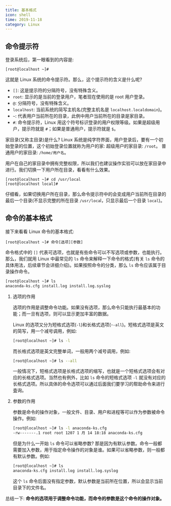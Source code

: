 ```yaml
---
title: 基本格式
icon: shell
time: 2019-11-18
category: Linux
---
```


## 命令提示符

登录系统后，第一眼看到的内容是:

```shell-session
[root@localhost ~]#
```

这就是 Linux 系统的命令提示符。那么，这个提示符的含义是什么呢?

- `[]`: 这是提示符的分隔符号，没有特殊含义。
- `root`: 显示的是当前的登录用户，笔者现在使用的是 root 用户登录。
- `@`: 分隔符号，没有特殊含义。
- `localhost`: 当前系统的简写主机名(完整主机名是 `localhost.localdomain`)。
- `~`: 代表用户当前所在的目录，此例中用户当前所在的目录是家目录。
- `#`: 命令提示符，Linux 用这个符号标识登录的用户权限等级。如果是超级用户，提示符就是 `#`；如果是普通用户，提示符就是 `$`。

家目录(又称主目录)是什么? Linux 系统是纯字符界面，用户登录后，要有一个初始登录的位置，这个初始登录位置就称为用户的家:
超级用户的家目录: `/root`。
普通用户的家目录: `/home/用户名`。

用户在自己的家目录中拥有完整权限，所以我们也建议操作实验可以放在家目录中进行。我们切换一下用户所在目录，看看有什么效果。

```shell-session
[root@localhost ~]# cd /usr/local
[root@localhost local]#
```

仔细看，如果切换用户所在目录，那么命令提示符中的会变成用户当前所在目录的最后一个目录(不显示完整的所在目录 `/usr/loca`l，只显示最后一个目录 `local`)。

## 命令的基本格式

接下来看看 Linux 命令的基本格式:

```shell-session
[root@localhost ~]# 命令[选项][参数]
```

命令格式中的 `[]` 代表可选项，也就是有些命令可以不写选项或参数，也能执行。那么，我们就用 Linux 中最常见的 `ls` 命令来解释一下命令的格式(有关 `ls` 命令的具体用法，后续章节会详细介绍)。如果按照命令的分类，那么 `ls` 命令应该属于目录操作命令。

```bash
[root@localhost ~]# ls
anaconda-ks.cfg install.log install.log.syslog
```

1. 选项的作用

   选项的作用是调整命令功能。如果没有选项，那么命令只能执行最基本的功能；而一旦有选项，则可以显示更加丰富的数据。

   Linux 的选项又分为短格式选项(`-l`)和长格式选项(-`-all`)。短格式选项是英文的简写，用一个减号调用，例如:

   ```bash
   [root@localhost ~]# ls -l
   ```

   而长格式选项是英文完整单词，一般用两个减号调用，例如:

   ```bash
   [root@localhost ~]# ls --all
   ```

   一般情况下，短格式选项是长格式选项的缩写，也就是一个短格式选项会有对应的长格式选项。当然也有例外，比如 `ls` 命令的短格式选项 `-l` 就没有对应的长格式选项。所以具体的命令选项可以通过后面我们要学习的帮助命令来进行査询。

1. 参数的作用

   参数是命令的操作对象，一般文件、目录、用户和进程等可以作为参数被命令操作。例如:

   ```bash
   [root@localhost ~]# ls -l anaconda-ks.cfg
   -rw-------.1 root root 1207 1 月 14 18:18 anaconda-ks.cfg
   ```

   但是为什么一开始 `ls` 命令可以省略参数? 那是因为有默认参数。命令一般都需要加入参数，用于指定命令操作的对象是谁。如果可以省略参数，则一般都有默认参数。例如:

   ```bash
   [root@localhost ~]# ls
   anaconda-ks.cfg install.log install.log.syslog
   ```

   这个 `ls` 命令后面没有指定参数，默认参数是当前所在位置，所以会显示当前目录下的文件名。

总结一下: **命令的选项用于调整命令功能，而命令的参数是这个命令的操作对象。**
